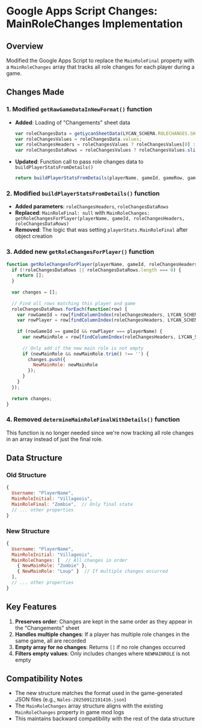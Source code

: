 # Google Apps Script Changes: MainRoleChanges Implementation

## Overview
Modified the Google Apps Script to replace the `MainRoleFinal` property with a `MainRoleChanges` array that tracks all role changes for each player during a game.

## Changes Made

### 1. Modified `getRawGameDataInNewFormat()` function
- **Added**: Loading of "Changements" sheet data
  ```javascript
  var roleChangesData = getLycanSheetData(LYCAN_SCHEMA.ROLECHANGES.SHEET);
  var roleChangesValues = roleChangesData.values;
  var roleChangesHeaders = roleChangesValues ? roleChangesValues[0] : [];
  var roleChangesDataRows = roleChangesValues ? roleChangesValues.slice(1) : [];
  ```

- **Updated**: Function call to pass role changes data to `buildPlayerStatsFromDetails()`
  ```javascript
  return buildPlayerStatsFromDetails(playerName, gameId, gameRow, gameHeaders, playerDetails, roleChangesHeaders, roleChangesDataRows);
  ```

### 2. Modified `buildPlayerStatsFromDetails()` function
- **Added parameters**: `roleChangesHeaders`, `roleChangesDataRows`
- **Replaced**: `MainRoleFinal: null` with `MainRoleChanges: getRoleChangesForPlayer(playerName, gameId, roleChangesHeaders, roleChangesDataRows)`
- **Removed**: The logic that was setting `playerStats.MainRoleFinal` after object creation

### 3. Added new `getRoleChangesForPlayer()` function
```javascript
function getRoleChangesForPlayer(playerName, gameId, roleChangesHeaders, roleChangesDataRows) {
  if (!roleChangesDataRows || roleChangesDataRows.length === 0) {
    return [];
  }
  
  var changes = [];
  
  // Find all rows matching this player and game
  roleChangesDataRows.forEach(function(row) {
    var rowGameId = row[findColumnIndex(roleChangesHeaders, LYCAN_SCHEMA.ROLECHANGES.COLS.GAMEID)];
    var rowPlayer = row[findColumnIndex(roleChangesHeaders, LYCAN_SCHEMA.ROLECHANGES.COLS.PLAYER)];
    
    if (rowGameId == gameId && rowPlayer === playerName) {
      var newMainRole = row[findColumnIndex(roleChangesHeaders, LYCAN_SCHEMA.ROLECHANGES.COLS.NEWMAINROLE)];
      
      // Only add if the new main role is not empty
      if (newMainRole && newMainRole.trim() !== '') {
        changes.push({
          NewMainRole: newMainRole
        });
      }
    }
  });
  
  return changes;
}
```

### 4. Removed `determineMainRoleFinalWithDetails()` function
This function is no longer needed since we're now tracking all role changes in an array instead of just the final role.

## Data Structure

### Old Structure
```javascript
{
  Username: "PlayerName",
  MainRoleInitial: "Villageois",
  MainRoleFinal: "Zombie",  // Only final state
  // ... other properties
}
```

### New Structure
```javascript
{
  Username: "PlayerName",
  MainRoleInitial: "Villageois",
  MainRoleChanges: [  // All changes in order
    { NewMainRole: "Zombie" },
    { NewMainRole: "Loup" }  // If multiple changes occurred
  ],
  // ... other properties
}
```

## Key Features
1. **Preserves order**: Changes are kept in the same order as they appear in the "Changements" sheet
2. **Handles multiple changes**: If a player has multiple role changes in the same game, all are recorded
3. **Empty array for no changes**: Returns `[]` if no role changes occurred
4. **Filters empty values**: Only includes changes where `NEWMAINROLE` is not empty

## Compatibility Notes
- The new structure matches the format used in the game-generated JSON files (e.g., `Nales-20250912191416.json`)
- The `MainRoleChanges` array structure aligns with the existing `MainRoleChanges` property in game mod logs
- This maintains backward compatibility with the rest of the data structure
